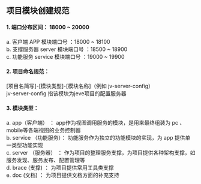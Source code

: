 ## 项目模块创建规范

#### 1. 端口分布区间： 18000 ~ 20000 
a. 客户端 APP 模块端口号 ：18000 ~ 18100  
b. 支撑服务器 server 模块端口号 ：18500 ~ 18900  
c. 功能服务 service 模块端口号 ：19000 ~ 19900  

#### 2. 项目命名规范：
[项目名简写]-[模块类型]-[模块名称]（例如 jv-server-config）  
jv-server-config 指该模块为jeve项目的配置服务器  

#### 3. 模块类型：
a. app（客户端） ： app作为视图调用服务的模块，是用来最终组装为 pc 、mobile等各端视图的业务控制器  
b. service （功能服务）： 功能服务作为独立的功能模块的实现，为 app 提供单一类型功能实现  
c. server （服务器） ： 作为项目的整理服务支撑，为项目提供各种架构支撑，如服务发现、服务发布、配置管理等  
d. brace (支撑) ： 为项目提供常用工具类支撑  
e. doc (文档) ： 为项目提供文档方面的补充支持

